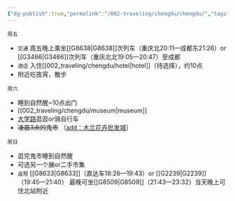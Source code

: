 ```yaml
---
{"dg-publish":true,"permalink":"/002-traveling/chengdu/chengdu/","tags":["gardenEntry"]}
---
```


```
周五
```
- `交通`
周五晚上乘坐[[G8638\|G8638]]次列车（重庆北20:11—成都东21:26）or [[G3466\|G3466]]次列车（重庆北北19:05—20:47）至成都
- `酒店`
入住[[002_traveling/chengdu/hotel\|hotel]]（待选择），约10点
- 附近吃夜宵，散步

```
周六
```
-  睡到自然醒~10点出门
-  [[002_traveling/chengdu/museum\|museum]]
-  <u>大学路</u>逛逛or骑自行车
-  ~~凌晨3点的鬼市~~ （<u>add：木兰花卉批发城</u>）


```
周日
```
- 逛完鬼市睡到自然醒
- 可选另一个展or二手市集
- `返程`
[[G8633\|G8633]]（直达车18:26—19:43）or [[G2239\|G2239]]（19:45—21:40）
最晚可坐[[G8509\|G8509]]（21:43—23:32）当天晚上可住北站附近
